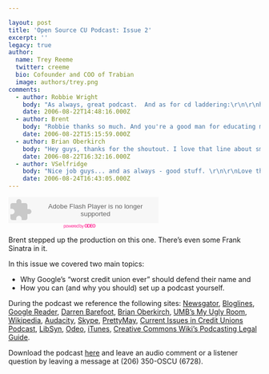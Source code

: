 ```yaml
---

layout: post
title: 'Open Source CU Podcast: Issue 2'
excerpt: ''
legacy: true
author:
  name: Trey Reeme
  twitter: creeme
  bio: Cofounder and COO of Trabian
  image: authors/trey.png
comments:
  - author: Robbie Wright
    body: "As always, great podcast.  And as for cd laddering:\r\n\r\nhttp://www.bankrate.com/brm/news/sav/20010521b.asp "
    date: 2006-08-22T14:48:16.000Z
  - author: Brent
    body: "Robbie thanks so much. And you're a good man for educating me. \n\n"
    date: 2006-08-22T15:15:59.000Z
  - author: Brian Oberkirch
    body: "Hey guys, thanks for the shoutout. I love that line about small companies looking big & big companies looking small, too.  It's not mine, but I use it all the time.  It's from John Moore, of the excellent blog, Brand Autopsy.  http://brandautopsy.typepad.com/\n\nThanks, again, for coming out last week.  Nice podcast here, too. "
    date: 2006-08-22T16:32:16.000Z
  - author: VSelfridge
    body: "Nice job guys... and as always - good stuff. \r\n\r\nLove the Frank bit..."
    date: 2006-08-24T16:43:05.000Z
---
```


<embed src="http://www.odeo.com/flash/audio_player_standard_gray.swf" quality="high" width="300" height="52" name="audio_player_standard_gray" align="middle" allowScriptAccess="always" wmode="transparent"  type="application/x-shockwave-flash" flashvars="audio_id=1760641&#38;valid_sample_rate=true&#38;external_url=http://brent.trabian.com/oscu/Open_Source_CU-Credit_Union_Podcast-2.mp3" pluginspage="http://www.macromedia.com/go/getflashplayer" /></embed><br /><a style="font-size: 9px; padding-left: 110px; color: #f39; letter-spacing: -1px; text-decoration: none" href="http://odeo.com/audio/1760641/view">powered by <strong><span class="caps">ODEO</span></strong></a>
<p>Brent stepped up the production on this one.  There&#8217;s even some Frank Sinatra in it.</p>
<p>In this issue we covered two main topics:</p>
<ul>
<li>Why Google&#8217;s &#8220;worst credit union ever&#8221; should defend their name and</li>
<li>How you can (and why you should) set up a podcast yourself.</li>
</ul>
<p>During the podcast we reference the following sites: <a href="http://www.newsgator.com">Newsgator</a>, <a href="http://www.bloglines.com">Bloglines</a>, <a href="http://reader.google.com">Google Reader</a>, <a href="http://www.darrenbarefoot.com">Darren Barefoot</a>, <a href="http://www.brianoberkirch.com">Brian Oberkirch</a>, <a href="http://www.myuglyroom.com"><span class="caps">UMB</span>&#8217;s My Ugly Room</a>, <a href="http://en.wikipedia.org/wiki/">Wikipedia</a>, <a href="http://audacity.sourceforge.net/">Audacity</a>, <a href="http://www.skype.com">Skype</a>, <a href="http://prettymay.net">PrettyMay</a>, <a href="http://ciicu.libsyn.com">Current Issues in Credit Unions Podcast</a>, <a href="http://www.libsyn.com">LibSyn</a>, <a href="http://www.odeo.com">Odeo</a>, <a href="http://www.apple.com/itunes">iTunes</a>, <a href="http://wiki.creativecommons.org/Podcasting_Legal_Guide">Creative Commons Wiki&#8217;s Podcasting Legal Guide</a>.</p>
<p>Download the podcast <a href="http://brent.trabian.com/oscu/Open_Source_CU-Credit_Union_Podcast-2.mp3">here</a> and leave an audio comment or a listener question by leaving a message at (206) 350-OSCU (6728).</p>